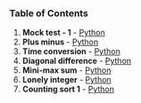 ### Table of Contents
1. __Mock test - 1__ - [Python](Mock%20Test%20-%201.py)
1. __Plus minus__ - [Python](Plus%20Minus.py)
1. __Time conversion__ - [Python](Time%20Conversion.py)
1. __Diagonal difference__ - [Python](Diagonal%20Difference.py)
1. __Mini-max sum__ - [Python](Mini-Max%20Sum.py)
1. __Lonely integer__ - [Python](Lonely%20Integer.py)
1. __Counting sort 1__ - [Python](Counting%20Sort%201.py)
